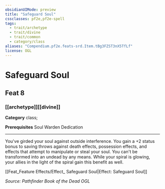 ```yaml
---
obsidianUIMode: preview
title: "Safeguard Soul"
cssclasses: pf2e,pf2e-spell
tags:
  - trait/archetype
  - trait/divine
  - trait/common
  - category/class
aliases: "Compendium.pf2e.feats-srd.Item.tBg3FZST3nX5TfLf"
license: OGL
---
```

# Safeguard Soul
## Feat 8
### [[archetype]][[divine]]

**Category** class; 



**Prerequisites** Soul Warden Dedication
* * *
You've girded your soul against outside interference. You gain a +2 status bonus to saving throws against death effects, possession effects, and effects that attempt to manipulate or steal your soul. You can't be transformed into an undead by any means. While your spiral is glowing, your allies in the light of the spiral gain this benefit as well.

[[Feat_Feature Effects/Effect_ Safeguard Soul|Effect: Safeguard Soul]]

*Source: Pathfinder Book of the Dead*
*OGL*